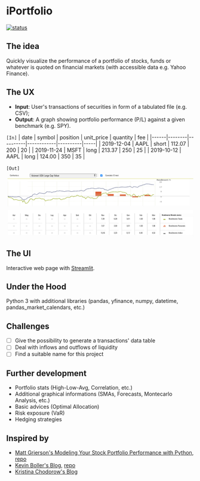 # iPortfolio

[![status](https://img.shields.io/badge/Status-I%20haven't%20even%20started-red)](/)

## The idea

Quickly visualize the performance of a portfolio of stocks, funds or whatever is quoted on financial markets (with accessible data e.g. Yahoo Finance).

## The UX

- **Input**: User's transactions of securities in form of a tabulated file (e.g. CSV);
- **Output**: A graph showing portfolio performance (P/L) against a given benchmark (e.g. SPY).

`[In]`
| date | symbol | position | unit_price | quantity | fee |
|------|--------|----------|------------|----------|-----|
| 2019-12-04 | AAPL | short | 112.07 | 200 | 20 |
| 2019-11-24 | MSFT | long | 213.37 | 250 | 25 |
| 2019-10-12 | AAPL | long | 124.00 | 350 | 35 |

`[Out]`
![](/resources/performance-sample.jpg)

## The UI

Interactive web page with [Streamlit](https://streamlit.io).

## Under the Hood

Python 3 with additional libraries (pandas, yfinance, numpy, datetime, pandas_market_calendars, etc.)

## Challenges

- [ ] Give the possibility to generate a transactions' data table
- [ ] Deal with inflows and outflows of liquidity
- [ ] Find a suitable name for this project

## Further development

- Portfolio stats (High-Low-Avg, Correlation, etc.)
- Additional graphical informations (SMAs, Forecasts, Montecarlo Analysis, etc.)
- Basic advices (Optimal Allocation)
- Risk exposure (VaR)
- Hedging strategies

## Inspired by

- [Matt Grierson's Modeling Your Stock Portfolio Performance with Python](https://towardsdatascience.com/modeling-your-stock-portfolio-performance-with-python-fbba4ef2ef11), [repo](https://github.com/mattygyo/stock_portfolio_analysis)
- [Kevin Boller's Blog](https://kdboller.github.io/2018/03/04/scaling-financial-insights-with-python.html), [repo](https://github.com/kdboller/pythonsp500)
- [Kristina Chodorow's Blog](https://kchodorow.com/2020/08/06/show-me-the-money-tracking-returns/)

